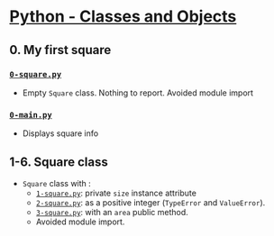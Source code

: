 # [Python - Classes and Objects](https://intranet.hbtn.io/projects/2124)

## 0. My first square
### [`0-square.py`](0-square.py)
* Empty `Square` class. Nothing to report. Avoided module import
### [`0-main.py`](0-main.py)
* Displays square info

## 1-6. Square class
* `Square` class with :
    * [`1-square.py`](1-square.py): private `size` instance attribute
    * [`2-square.py`](2-square.py): as a positive integer (`TypeError` and `ValueError`).
    * [`3-square.py`](3-square.py): with an `area` public method.
    * Avoided module import.
